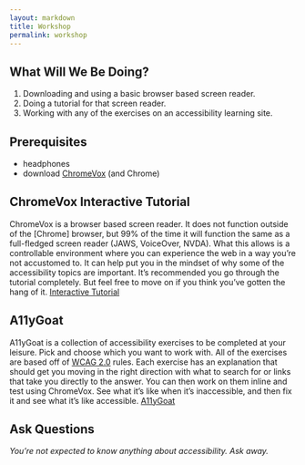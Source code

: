 ```yaml
---
layout: markdown
title: Workshop
permalink: workshop
---
```


## What Will We Be Doing?

 1. Downloading and using a basic browser based screen reader.
 2. Doing a tutorial for that screen reader.
 3. Working with any of the exercises on an accessibility learning site.

## Prerequisites

 * headphones
 * download [ChromeVox](http://www.chromevox.com/) (and Chrome)

## ChromeVox Interactive Tutorial

ChromeVox is a browser based screen reader. It does not function outside of the [Chrome] browser, but 99% of the time it will function the same as a full-fledged screen reader (JAWS, VoiceOver, NVDA). What this allows is a controllable environment where you can experience the web in a way you’re not accustomed to. It can help put you in the mindset of why some of the accessibility topics are important. It’s recommended you go through the tutorial completely. But feel free to move on if you think you’ve gotten the hang of it. [Interactive Tutorial](http://www.chromevox.com/tutorial/index.html)

## A11yGoat
A11yGoat is a collection of accessibility exercises to be completed at your leisure. Pick and choose which you want to work with. All of the exercises are based off of [WCAG 2.0](http://www.w3.org/TR/WCAG20/) rules. Each exercise has an explanation that should get you moving in the right direction with what to search for or links that take you directly to the answer. You can then work on them inline and test using ChromeVox. See what it’s like when it’s inaccessible, and then fix it and see what it’s like accessible. [A11yGoat](http://jazahn.github.io/A11yGoat/)

## Ask Questions
*You’re not expected to know anything about accessibility. Ask away.*
